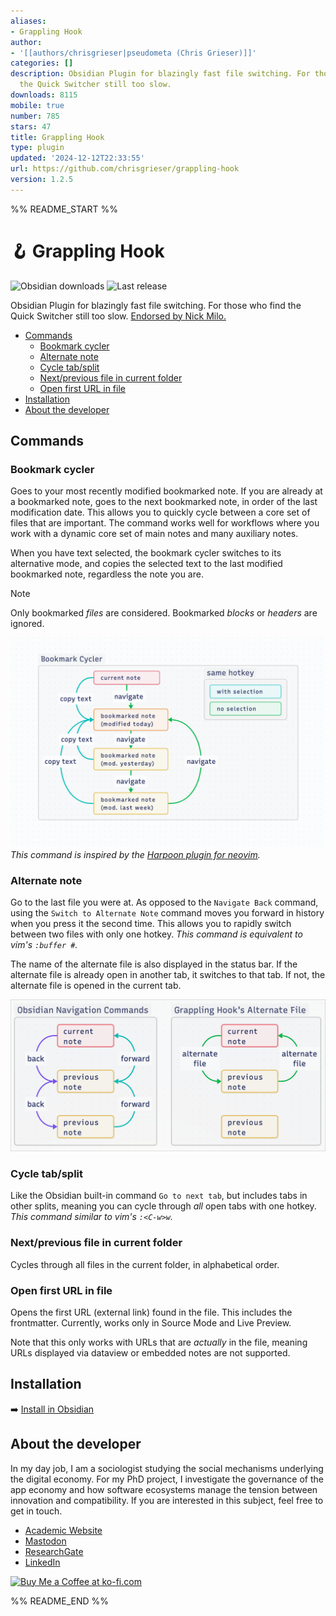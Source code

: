 ```yaml
---
aliases:
- Grappling Hook
author:
- '[[authors/chrisgrieser|pseudometa (Chris Grieser)]]'
categories: []
description: Obsidian Plugin for blazingly fast file switching. For those who find
  the Quick Switcher still too slow.
downloads: 8115
mobile: true
number: 785
stars: 47
title: Grappling Hook
type: plugin
updated: '2024-12-12T22:33:55'
url: https://github.com/chrisgrieser/grappling-hook
version: 1.2.5
---
```


%% README_START %%

# 🪝 Grappling Hook
![Obsidian downloads](https://img.shields.io/badge/dynamic/json?logo=obsidian&color=%23483699&label=downloads&query=%24%5B%22grappling-hook%22%5D.downloads&url=https%3A%2F%2Fraw.githubusercontent.com%2Fobsidianmd%2Fobsidian-releases%2Fmaster%2Fcommunity-plugin-stats.json&style=plastic)
![Last release](https://img.shields.io/github/v/release/chrisgrieser/grappling-hook?label=Latest%20Release&style=plastic)

Obsidian Plugin for blazingly fast file switching. For those who find the Quick
Switcher still too slow. [Endorsed by Nick Milo.](https://youtu.be/mcrcRXp5d8A?t=462)

<!-- toc -->

- [Commands](#commands)
	* [Bookmark cycler](#bookmark-cycler)
	* [Alternate note](#alternate-note)
	* [Cycle tab/split](#cycle-tabsplit)
	* [Next/previous file in current folder](#nextprevious-file-in-current-folder)
	* [Open first URL in file](#open-first-url-in-file)
- [Installation](#installation)
- [About the developer](#about-the-developer)

<!-- tocstop -->

## Commands

### Bookmark cycler
Goes to your most recently modified bookmarked note. If you are already at a
bookmarked note, goes to the next bookmarked note, in order of the last
modification date. This allows you to quickly cycle between a core set of files
that are important. The command works well for workflows where you work with a
dynamic core set of main notes and many auxiliary notes.

When you have text selected, the bookmark cycler switches to its alternative
mode, and copies the selected text to the last modified bookmarked note,
regardless the note you are.

> [!NOTE]
> Only bookmarked *files* are considered. Bookmarked *blocks* or *headers* are ignored.

![Illustration bookmark cycler](https://raw.githubusercontent.com/chrisgrieser/grappling-hook/HEAD/docs/bookmark-cycler.png)
*This command is inspired by the [Harpoon plugin for neovim](https://github.com/ThePrimeagen/harpoon).*

### Alternate note
Go to the last file you were at. As opposed to the `Navigate Back` command,
using the `Switch to Alternate Note` command moves you forward in history when
you press it the second time. This allows you to rapidly switch between two
files with only one hotkey. *This command is equivalent to vim's `:buffer #`.*  

The name of the alternate file is also displayed in the status bar. If the
alternate file is already open in another tab, it switches to that tab. If not,
the alternate file is opened in the current tab.

![Illustration alt-file](https://raw.githubusercontent.com/chrisgrieser/grappling-hook/HEAD/docs/alt-file.png)

### Cycle tab/split
Like the Obsidian built-in command `Go to next tab`, but includes tabs in other
splits, meaning you can cycle through *all* open tabs with one hotkey.
*This command similar to vim's `:<C-w>w`.*

### Next/previous file in current folder
Cycles through all files in the current folder, in alphabetical order.

### Open first URL in file
Opens the first URL (external link) found in the file. This includes the
frontmatter. Currently, works only in Source Mode and Live Preview.

Note that this only works with URLs that are *actually* in the file, meaning URLs
displayed via dataview or embedded notes are not supported.

## Installation
➡️ [Install in Obsidian](https://obsidian.md/plugins?id=grappling-hook)

<!-- vale Google.FirstPerson = NO -->
## About the developer
In my day job, I am a sociologist studying the social mechanisms underlying the
digital economy. For my PhD project, I investigate the governance of the app
economy and how software ecosystems manage the tension between innovation and
compatibility. If you are interested in this subject, feel free to get in touch.

- [Academic Website](https://chris-grieser.de/)
- [Mastodon](https://pkm.social/@pseudometa)
- [ResearchGate](https://www.researchgate.net/profile/Christopher-Grieser)
- [LinkedIn](https://www.linkedin.com/in/christopher-grieser-ba693b17a/)

<a href='https://ko-fi.com/Y8Y86SQ91' target='_blank'>
<img
	height='36'
	style='border:0px;height:36px;'
	src='https://cdn.ko-fi.com/cdn/kofi1.png?v=3'
	border='0'
	alt='Buy Me a Coffee at ko-fi.com'
/></a>


%% README_END %%